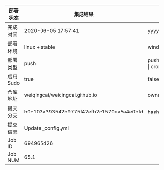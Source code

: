 部署状态 | 集成结果 | 参考值
---|---|---
完成时间 | 2020-06-05 17:57:41 | yyyy-mm-dd hh:mm:ss
部署环境 | linux + stable | window \| linux + stable
部署类型 | push | push \| pull_request \| api \| cron
启用Sudo | true | false \| true
仓库地址 | weiqingcai/weiqingcai.github.io | owner_name/repo_name
提交分支 | b0c103a393542b9775f42efb2c1570ea5a4e0bfd | hash 16位
提交信息 | Update _config.yml |
Job ID   | 694965426 |
Job NUM  | 65.1 |
